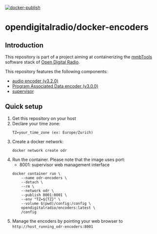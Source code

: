 [![docker-publish](https://github.com/Opendigitalradio/docker-encoders/actions/workflows/docker-publish.yml/badge.svg)](https://github.com/Opendigitalradio/docker-encoders/actions/workflows/docker-publish.yml)

# opendigitalradio/docker-encoders

## Introduction
This repository is part of a project aiming at containerizing the [mmbTools](https://www.opendigitalradio.org/mmbtools) software stack of [Open Digital Radio](https://www.opendigitalradio.org/).

This repository features the following components:
- [audio encoder (v3.2.0)](https://github.com/opendigitalradio/ODR-AudioEnc) 
- [Program Associated Data encoder (v3.0.0)](https://github.com/opendigitalradio/ODR-PadEnc) 
- [supervisor](http://supervisord.org/) 

## Quick setup
1. Get this repository on your host
1. Declare your time zone:
    ```
    TZ=your_time_zone (ex: Europe/Zurich)
    ```
1. Create a docker network:
    ```
    docker network create odr
    ```
1. Run the container. Please note that the image uses port:
    - 8001: supervisor web management interface
    ```
    docker container run \
        --name odr-encoders \
        --detach \
        --rm \
        --network odr \
        --publish 8001:8001 \
        --env "TZ=${TZ}" \
        --volume $(pwd)/config:/config \
        opendigitalradio/encoders:latest \
        /config
    ```
1. Manage the encoders by pointing your web browser to `http://host_running_odr-encoders:8001`
